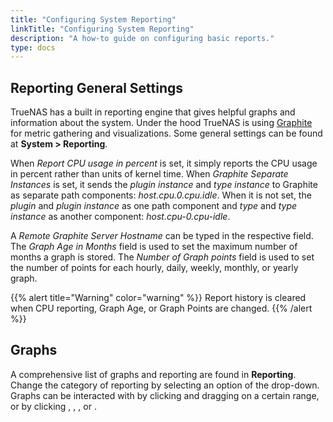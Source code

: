 ```yaml
---
title: "Configuring System Reporting"
linkTitle: "Configuring System Reporting"
description: "A how-to guide on configuring basic reports."
type: docs
---
```


## Reporting General Settings

TrueNAS has a built in reporting engine that gives helpful graphs and
information about the system. Under the hood TrueNAS is using
[Graphite](http://graphiteapp.org/ "Graphite Homepage") for metric gathering
and visualizations. Some general settings can be found at
**System > Reporting**.

When *Report CPU usage in percent* is set, it simply reports the CPU usage in
percent rather than units of kernel time. When *Graphite Separate Instances* is
set, it sends the *plugin instance* and *type instance* to Graphite as separate
path components: *host.cpu.0.cpu.idle*. When it is not set, the *plugin* and
*plugin instance* as one path component and *type* and *type instance* as
another component: *host.cpu-0.cpu-idle*.

A *Remote Graphite Server Hostname* can be typed in the respective field. The
*Graph Age in Months* field is used to set the maximum number of months a graph
is stored. The *Number of Graph points* field is used to set the number of
points for each hourly, daily, weekly, monthly, or yearly graph.

{{% alert title="Warning" color="warning" %}}
Report history is cleared when CPU reporting, Graph Age, or Graph Points are
changed.
{{% /alert %}}

## Graphs

A comprehensive list of graphs and reporting are found in **Reporting**. Change
the category of reporting by selecting an option of the drop-down. Graphs can
be interacted with by clicking and dragging on a certain range, or by clicking
<i class="fas fa-search-plus"></i>, <i class="fas fa-search-minus"></i>,
<i class="fas fa-forward"></i>, or <i class="fas fa-backward"></i>.